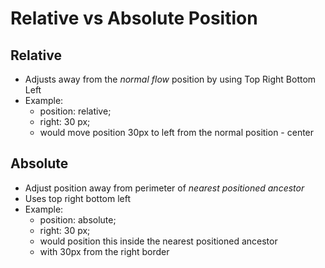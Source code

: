 
# Relative vs Absolute Position

## Relative
 * Adjusts away from the *normal flow* position by using Top Right Bottom Left
 * Example: 
   * position: relative;
   * right: 30 px;
   * would move position 30px to left from the normal position - center 

## Absolute
 * Adjust position away from perimeter of *nearest positioned ancestor* 
 * Uses top right bottom left
 * Example: 
   * position: absolute;
   * right: 30 px;
   * would position this inside the nearest positioned ancestor
   * with 30px from the right border



